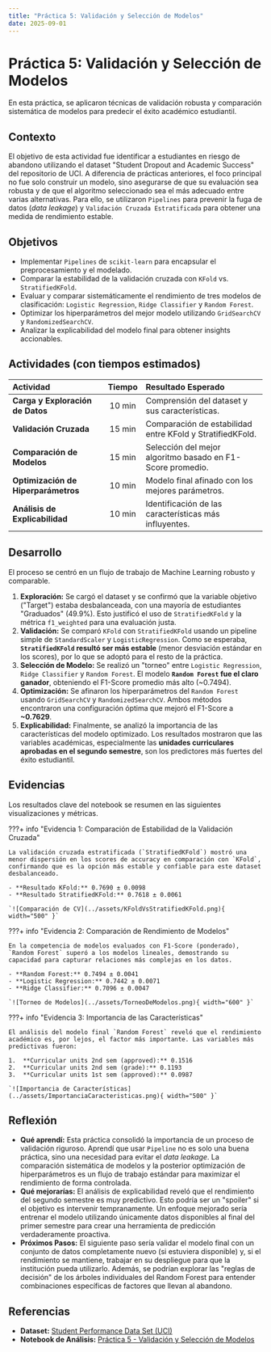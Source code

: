 ```yaml
---
title: "Práctica 5: Validación y Selección de Modelos"
date: 2025-09-01
---
```


# Práctica 5: Validación y Selección de Modelos

En esta práctica, se aplicaron técnicas de validación robusta y comparación sistemática de modelos para predecir el éxito académico estudiantil.

## Contexto
El objetivo de esta actividad fue identificar a estudiantes en riesgo de abandono utilizando el dataset "Student Dropout and Academic Success" del repositorio de UCI. A diferencia de prácticas anteriores, el foco principal no fue solo construir un modelo, sino asegurarse de que su evaluación sea robusta y de que el algoritmo seleccionado sea el más adecuado entre varias alternativas. Para ello, se utilizaron `Pipelines` para prevenir la fuga de datos (*data leakage*) y `Validación Cruzada Estratificada` para obtener una medida de rendimiento estable.

## Objetivos
- Implementar `Pipelines` de `scikit-learn` para encapsular el preprocesamiento y el modelado.
- Comparar la estabilidad de la validación cruzada con `KFold` vs. `StratifiedKFold`.
- Evaluar y comparar sistemáticamente el rendimiento de tres modelos de clasificación: `Logistic Regression`, `Ridge Classifier` y `Random Forest`.
- Optimizar los hiperparámetros del mejor modelo utilizando `GridSearchCV` y `RandomizedSearchCV`.
- Analizar la explicabilidad del modelo final para obtener insights accionables.

## Actividades (con tiempos estimados)

| Actividad | Tiempo | Resultado Esperado |
| :--- | :---: | :--- |
| **Carga y Exploración de Datos** | 10 min | Comprensión del dataset y sus características. |
| **Validación Cruzada** | 15 min | Comparación de estabilidad entre KFold y StratifiedKFold. |
| **Comparación de Modelos** | 15 min | Selección del mejor algoritmo basado en F1-Score promedio. |
| **Optimización de Hiperparámetros** | 10 min | Modelo final afinado con los mejores parámetros. |
| **Análisis de Explicabilidad** | 10 min | Identificación de las características más influyentes. |

## Desarrollo
El proceso se centró en un flujo de trabajo de Machine Learning robusto y comparable.

1.  **Exploración:** Se cargó el dataset y se confirmó que la variable objetivo ("Target") estaba desbalanceada, con una mayoría de estudiantes "Graduados" (49.9%). Esto justificó el uso de `StratifiedKFold` y la métrica `f1_weighted` para una evaluación justa.
2.  **Validación:** Se comparó `KFold` con `StratifiedKFold` usando un pipeline simple de `StandardScaler` y `LogisticRegression`. Como se esperaba, **`StratifiedKFold` resultó ser más estable** (menor desviación estándar en los scores), por lo que se adoptó para el resto de la práctica.
3.  **Selección de Modelo:** Se realizó un "torneo" entre `Logistic Regression`, `Ridge Classifier` y `Random Forest`. El modelo **`Random Forest` fue el claro ganador**, obteniendo el F1-Score promedio más alto (~0.7494).
4.  **Optimización:** Se afinaron los hiperparámetros del `Random Forest` usando `GridSearchCV` y `RandomizedSearchCV`. Ambos métodos encontraron una configuración óptima que mejoró el F1-Score a **~0.7629**.
5.  **Explicabilidad:** Finalmente, se analizó la importancia de las características del modelo optimizado. Los resultados mostraron que las variables académicas, especialmente las **unidades curriculares aprobadas en el segundo semestre**, son los predictores más fuertes del éxito estudiantil.

## Evidencias
Los resultados clave del notebook se resumen en las siguientes visualizaciones y métricas.

???+ info "Evidencia 1: Comparación de Estabilidad de la Validación Cruzada"

    La validación cruzada estratificada (`StratifiedKFold`) mostró una menor dispersión en los scores de accuracy en comparación con `KFold`, confirmando que es la opción más estable y confiable para este dataset desbalanceado.

    - **Resultado KFold:** 0.7690 ± 0.0098
    - **Resultado StratifiedKFold:** 0.7618 ± 0.0061
    
    `![Comparación de CV](../assets/KFoldVsStratifiedKFold.png){ width="500" }`

???+ info "Evidencia 2: Comparación de Rendimiento de Modelos"

    En la competencia de modelos evaluados con F1-Score (ponderado), `Random Forest` superó a los modelos lineales, demostrando su capacidad para capturar relaciones más complejas en los datos.

    - **Random Forest:** 0.7494 ± 0.0041
    - **Logistic Regression:** 0.7442 ± 0.0071
    - **Ridge Classifier:** 0.7096 ± 0.0047

    `![Torneo de Modelos](../assets/TorneoDeModelos.png){ width="600" }`

???+ info "Evidencia 3: Importancia de las Características"

    El análisis del modelo final `Random Forest` reveló que el rendimiento académico es, por lejos, el factor más importante. Las variables más predictivas fueron:

    1.  **Curricular units 2nd sem (approved):** 0.1516
    2.  **Curricular units 2nd sem (grade):** 0.1193
    3.  **Curricular units 1st sem (approved):** 0.0987

    `![Importancia de Características](../assets/ImportanciaCaracteristicas.png){ width="500" }`

## Reflexión
- **Qué aprendí:** Esta práctica consolidó la importancia de un proceso de validación riguroso. Aprendí que usar `Pipeline` no es solo una buena práctica, sino una necesidad para evitar el *data leakage*. La comparación sistemática de modelos y la posterior optimización de hiperparámetros es un flujo de trabajo estándar para maximizar el rendimiento de forma controlada.
- **Qué mejorarías:** El análisis de explicabilidad reveló que el rendimiento del segundo semestre es muy predictivo. Esto podría ser un "spoiler" si el objetivo es intervenir tempranamente. Un enfoque mejorado sería entrenar el modelo utilizando únicamente datos disponibles al final del primer semestre para crear una herramienta de predicción verdaderamente proactiva.
- **Próximos Pasos:** El siguiente paso sería validar el modelo final con un conjunto de datos completamente nuevo (si estuviera disponible) y, si el rendimiento se mantiene, trabajar en su despliegue para que la institución pueda utilizarlo. Además, se podrían explorar las "reglas de decisión" de los árboles individuales del Random Forest para entender combinaciones específicas de factores que llevan al abandono.

## Referencias
- **Dataset:** [Student Performance Data Set (UCI)](https://archive.ics.uci.edu/dataset/697/student+performance)
- **Notebook de Análisis:** [Práctica 5 - Validación y Selección de Modelos](https://colab.research.google.com/drive/1HfgyZo1c8WLolZEJ8l71tud12Q6JPtXo?usp=sharing)

